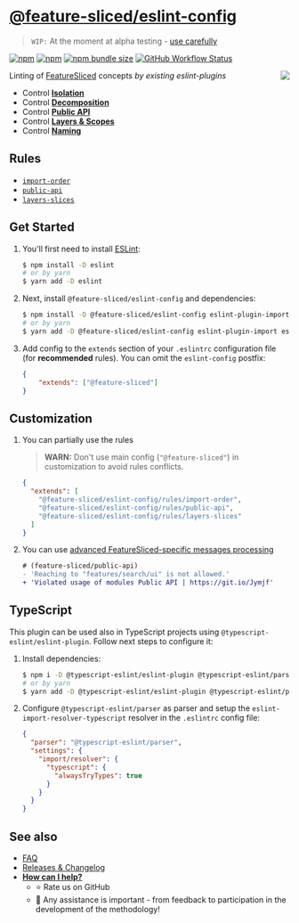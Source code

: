 # [@feature-sliced/eslint-config](https://www.npmjs.com/package/@feature-sliced/eslint-config)

> `WIP:` At the moment at alpha testing - [use carefully](https://github.com/feature-sliced/eslint-config/discussions/55)

[npm]: https://www.npmjs.com/package/@feature-sliced/eslint-config

[![npm](https://img.shields.io/npm/v/@feature-sliced/eslint-config?style=flat-square)][npm]
[![npm](https://img.shields.io/npm/dw/@feature-sliced/eslint-config?style=flat-square)][npm]
[![npm bundle size](https://img.shields.io/bundlephobia/min/@feature-sliced/eslint-config?style=flat-square)][npm]
[![GitHub Workflow Status](https://img.shields.io/github/workflow/status/feature-sliced/eslint-config/Test%20current%20build?label=tests&style=flat-square)](https://github.com/feature-sliced/eslint-config/actions)

<img src="https://avatars.githubusercontent.com/u/60469024?s=120&v=4" align="right">

Linting of [FeatureSliced](https://github.com/feature-sliced/documentation) concepts *by existing eslint-plugins*

- Control [**Isolation**](https://feature-sliced.design/docs/concepts/low-coupling)
- Control [**Decomposition**](https://feature-sliced.design/docs/concepts/app-splitting)
- Control [**Public API**](https://feature-sliced.design/docs/concepts/public-api)
- Control [**Layers & Scopes**](https://feature-sliced.design/docs/reference/layers)
- Control [**Naming**](https://feature-sliced.design/docs/concepts/naming-adaptability)

<!--
Uncomment if will be needed

## Table of contents
* [Overview](#overview)
* [Get started](#get-started)
* [Usage](#usage)
* [Also](#also)
-->

## Rules

- [`import-order`](./rules/import-order)
- [`public-api`](./rules/public-api)
- [`layers-slices`](./rules/layers-slices)

## Get Started

1. You'll first need to install [ESLint](http://eslint.org):

    ```sh
    $ npm install -D eslint
    # or by yarn
    $ yarn add -D eslint
    ```

2. Next, install `@feature-sliced/eslint-config` and dependencies:

    ```sh
    $ npm install -D @feature-sliced/eslint-config eslint-plugin-import eslint-plugin-boundaries
    # or by yarn
    $ yarn add -D @feature-sliced/eslint-config eslint-plugin-import eslint-plugin-boundaries
    ```

3. Add config to the `extends` section of your `.eslintrc` configuration file (for **recommended** rules). You can omit the `eslint-config` postfix:

    ```json
    {
        "extends": ["@feature-sliced"]
    }
    ```

## Customization

1. You can partially use the rules

   > **WARN:** Don't use main config (`"@feature-sliced"`) in customization to avoid rules conflicts.

   ```json
   {
     "extends": [
       "@feature-sliced/eslint-config/rules/import-order",
       "@feature-sliced/eslint-config/rules/public-api",
       "@feature-sliced/eslint-config/rules/layers-slices"
     ]
   }
   ```

2. You can use [advanced FeatureSliced-specific messages processing](https://www.npmjs.com/package/@feature-sliced/eslint-plugin-messages)

   ```diff
   # (feature-sliced/public-api)
   - 'Reaching to "features/search/ui" is not allowed.'
   + 'Violated usage of modules Public API | https://git.io/Jymjf'
    ```

## TypeScript

This plugin can be used also in TypeScript projects using `@typescript-eslint/eslint-plugin`. Follow next steps to configure it:

1. Install dependencies:

   ```sh
   $ npm i -D @typescript-eslint/eslint-plugin @typescript-eslint/parser eslint-import-resolver-typescript
   # or by yarn
   $ yarn add -D @typescript-eslint/eslint-plugin @typescript-eslint/parser eslint-import-resolver-typescript
   ```

2. Configure `@typescript-eslint/parser` as parser and setup the `eslint-import-resolver-typescript` resolver in the `.eslintrc` config file:

   ```json
   {
     "parser": "@typescript-eslint/parser",
     "settings": {
       "import/resolver": {
         "typescript": {
           "alwaysTryTypes": true
         }
       }
     }
   }
   ```

## See also

- [FAQ](./FAQ.md)
- [Releases & Changelog](https://github.com/feature-sliced/eslint-config/releases)
- [**How can I help?**](./CONTRIBUTING.md)
  - ⭐ Rate us on GitHub
  - 💫 Any assistance is important - from feedback to participation in the development of the methodology!
